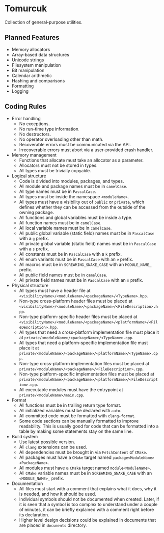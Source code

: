 # Tomurcuk

Collection of general-purpose utilities.

## Planned Features

- Memory allocators
- Array-based data structures
- Unicode strings
- Filesystem manipulation
- Bit manipulation
- Calendar arithmetic
- Hashing and comparisons
- Formatting
- Logging

## Coding Rules

- Error handling
  - No exceptions.
  - No run-time type information.
  - No destructors.
  - No operator overloading other than math.
  - Recoverable errors must be communicated via the API.
  - Irrecoverable errors must abort via a user-provided crash handler.
- Memory management
  - Functions that allocate must take an allocator as a parameter.
  - Allocators must not be stored in types.
  - All types must be trivially copyable.
- Logical structure
  - Code is divided into modules, packages, and types.
  - All module and package names must be in `camelCase`.
  - All type names must be in `PascalCase`.
  - All types must be inside the namespace `<moduleName>`.
  - All types must have a visibility out of `public` or `private`, which defines
    whether they can be accessed from the outside of the owning package.
  - All functions and global variables must be inside a type.
  - All function names must be in `camelCase`.
  - All local variable names must be in `camelCase`.
  - All public global variable (static field) names must be in `PascalCase` with
    a `g` prefix.
  - All private global variable (static field) names must be in `PascalCase`
    with a `s` prefix.
  - All constants must be in `PascalCase` with a `k` prefix.
  - All enum variants must be in `PascalCase` with an `e` prefix.
  - All macros must be in `SCREAMING_SNAKE_CASE` with an `MODULE_NAME_` prefix.
  - All public field names must be in `camelCase`.
  - All private field names must be in `PascalCase` with an `m` prefix.
- Physical structure
  - All types must have a header file at
    `<visibilityName>/<moduleName>/<packageName>/<TypeName>.hpp`.
  - Non-type cross-platform header files must be placed at
    `<visibilityName>/<moduleName>/<packageName>/<FileDescription>.hpp`.
  - Non-type platform-specific header files must be placed at
    `<visibilityName>/<moduleName>/<packageName>/<platformName>/<FileDescription>.hpp`.
  - All types that need a cross-platform implementation file must place it at
    `private/<moduleName>/<packageName>/<TypeName>.cpp`.
  - All types that need a platform-specific implementation file must place it at
    `private/<moduleName>/<packageName>/<platformName>/<TypeName>.cpp`.
  - Non-type cross-platform implementation files must be placed at
    `private/<moduleName>/<packageName>/<FileDescription>.cpp`.
  - Non-type platform-specific implementation files must be placed at
    `private/<moduleName>/<packageName>/<platformName>/<FileDescription>.cpp`.
  - All executable modules must have the entrypoint at
    `private/<moduleName>/main.cpp`.
- Format
  - All functions must be in trailing return type format.
  - All initialized variables must be declared with `auto`.
  - All committed code must be formatted with `clang-format`.
  - Some code sections can be manually formatted to improve readability. This is
    usually good for code that can be formatted into a table by making some
    statements stay on the same line.
- Build system
  - Use latest possible version.
  - All `clang` extensions can be used.
  - All dependencies must be brought in via `FetchContent` of `CMake`.
  - All packages must have a `CMake` target named
    `package<ModuleName><PackageName>`.
  - All modules must have a `CMake` target named `module<ModuleName>`.
  - All `CMake` variable names must be in `SCREAMING_SNAKE_CASE` with an
    `<MODULE_NAME>_` prefix.
- Documentation
  - All files must start with a comment that explains what it does, why it is
    needed, and how it should be used.
  - Individual symbols should not be documented when created. Later, if it is
    seen that a symbol is too complex to understand under a couple of minutes,
    it can be briefly explained with a comment right before its declaration.
  - Higher level design decisions could be explained in documents that are
    placed in `documents` directory.
